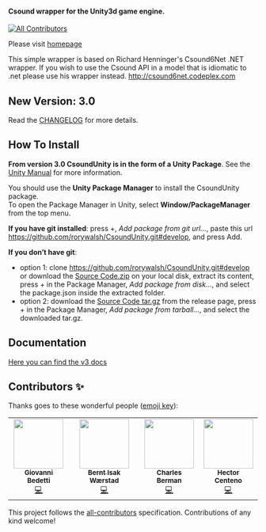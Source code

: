 #### Csound wrapper for the Unity3d game engine.
<!-- ALL-CONTRIBUTORS-BADGE:START - Do not remove or modify this section -->
[![All Contributors](https://img.shields.io/badge/all_contributors-4-orange.svg?style=flat-square)](#contributors-)
<!-- ALL-CONTRIBUTORS-BADGE:END -->

Please visit [homepage](http://rorywalsh.github.io/CsoundUnity/)

This simple wrapper is based on Richard Henninger's Csound6Net .NET wrapper. If you wish to 
use the Csound API in a model that is idiomatic to .net please use his wrapper instead. 
http://csound6net.codeplex.com
  
## New Version: 3.0 ##

Read the [CHANGELOG](https://github.com/rorywalsh/CsoundUnity/blob/develop/CHANGELOG.md) for more details.  

## How To Install ##

**From version 3.0 CsoundUnity is in the form of a Unity Package**. See the [Unity Manual](https://docs.unity3d.com/Manual/PackagesList.html) for more information.  

You should use the **Unity Package Manager** to install the CsoundUnity package.  
To open the Package Manager in Unity, select **Window/PackageManager** from the top menu.

**If you have git installed**: press +, *Add package from git url...*, paste this url https://github.com/rorywalsh/CsoundUnity.git#develop, and press Add.

**If you don’t have git**: 
- option 1: clone https://github.com/rorywalsh/CsoundUnity.git#develop or download the [Source Code.zip](https://github.com/rorywalsh/CsoundUnity/archive/refs/tags/v3.0.zip) on your local disk, extract its content, press + in the Package Manager, *Add package from disk...*, and select the package.json inside the extracted folder.  
- option 2: download the [Source Code tar.gz](https://github.com/rorywalsh/CsoundUnity/archive/refs/tags/v3.0.tar.gz) from the release page, press + in the Package Manager,  *Add package from tarball...*, and select the downloaded tar.gz.

## Documentation

[Here you can find the v3 docs](https://github.com/rorywalsh/CsoundUnity/blob/develop/Documentation~/index.md)

## Contributors ✨

Thanks goes to these wonderful people ([emoji key](https://allcontributors.org/docs/en/emoji-key)):

<!-- ALL-CONTRIBUTORS-LIST:START - Do not remove or modify this section -->
<!-- prettier-ignore-start -->
<!-- markdownlint-disable -->
<table>
  <tr>
    <td align="center"><a href="http://www.giovannibedetti.com"><img src="https://avatars1.githubusercontent.com/u/1912983?v=4" width="100px;" alt=""/><br /><sub><b>Giovanni Bedetti</b></sub></a><br /><a href="https://github.com/rorywalsh/CsoundUnity/commits?author=giovannibedetti" title="Code">💻</a></td>
    <td align="center"><a href="https://github.com/berntisak"><img src="https://avatars0.githubusercontent.com/u/9213871?v=4" width="100px;" alt=""/><br /><sub><b>Bernt Isak Wærstad</b></sub></a><br /><a href="https://github.com/rorywalsh/CsoundUnity/commits?author=berntisak" title="Code">💻</a></td>
    <td align="center"><a href="http://bermondo.com"><img src="https://avatars1.githubusercontent.com/u/33271566?v=4" width="100px;" alt=""/><br /><sub><b>Charles Berman</b></sub></a><br /><a href="https://github.com/rorywalsh/CsoundUnity/commits?author=ceberman" title="Code">💻</a></td>
    <td align="center"><a href="http://www.hcenteno.net"><img src="https://avatars3.githubusercontent.com/u/4064498?v=4" width="100px;" alt=""/><br /><sub><b>Hector Centeno</b></sub></a><br /><a href="https://github.com/rorywalsh/CsoundUnity/commits?author=hectorC" title="Code">💻</a></td>
  </tr>
</table>

<!-- markdownlint-enable -->
<!-- prettier-ignore-end -->
<!-- ALL-CONTRIBUTORS-LIST:END -->

This project follows the [all-contributors](https://github.com/all-contributors/all-contributors) specification. Contributions of any kind welcome!